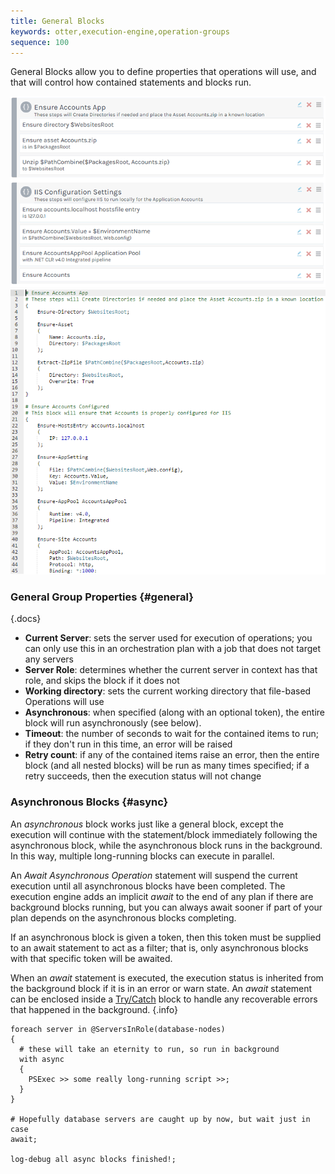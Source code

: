 ```yaml
---
title: General Blocks
keywords: otter,execution-engine,operation-groups
sequence: 100
---
```


General Blocks allow you to define properties that operations will use, and that will control how contained statements and blocks run.

<tab-block>
    <tab name="Visual Mode">
        <img class="screenshot" src="/resources/tutorials/otter-getting-started/block-2-complete.png" alt="General Blocks in Otter"/>
    </tab>
    <tab name="Text Mode (OtterScript)">
        <img class="screenshot" src="/resources/documentation/otter/general-block-text.png" alt="General Blocks in OtterScript"/>
    </tab>
</tab-block>

### General Group Properties {#general}

{.docs}
- **Current Server**: sets the server used for execution of operations; you can only use this in an orchestration plan with a job that does not target any servers
- **Server Role**: determines whether the current server in context has that role, and skips the block if it does not
- **Working directory**: sets the current working directory that file-based Operations will use
- **Asynchronous**: when specified (along with an optional token), the entire block will run asynchronously (see below).
- **Timeout**: the number of seconds to wait for the contained items to run; if they don't run in this time, an error will be raised
- **Retry count**: if any of the contained items raise an error, then the entire block (and all nested blocks) will be run as many times specified; if a retry succeeds, then the execution status will not change

### Asynchronous Blocks {#async}

An *asynchronous* block works just like a general block, except the execution will continue with the statement/block immediately following the asynchronous block, while the asynchronous block runs in the background. In this way, multiple long-running blocks can execute in parallel.

An *Await Asynchronous Operation* statement will suspend the current execution until all asynchronous blocks have been completed. The execution engine adds an implicit *await* to the end of any plan if there are background blocks running, but you can always await sooner if part of your plan depends on the asynchronous blocks completing.

If an asynchronous block is given a token, then this token must be supplied to an await statement to act as a filter; that is, only asynchronous blocks with that specific token will be awaited.

When an *await* statement is executed, the execution status is inherited from the background block if it is in an error or warn state. An *await* statement can be enclosed inside a [Try/Catch](/support/documentation/otter/execution-engine/statements-and-blocks/try-catch) block to handle any recoverable errors that happened in the background. {.info}

```
foreach server in @ServersInRole(database-nodes)
{
  # these will take an eternity to run, so run in background
  with async
  {
    PSExec >> some really long-running script >>;
  }
}

# Hopefully database servers are caught up by now, but wait just in case
await;

log-debug all async blocks finished!;
```
